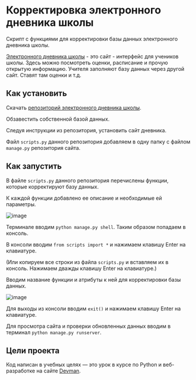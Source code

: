 # Корректировка электронного дневника школы

Скрипт с функциями для корректировки базы данных электронного дневника школы.

[Электронного дневника школы](https://github.com/devmanorg/e-diary/tree/master) - это сайт - интерфейс для учеников школы. Здесь можно посмотреть оценки, расписание и прочую открытую информацию. Учителя заполняют базу данных через другой сайт. Ставят там оценки и т.д.

## Как установить

Скачать [репозиторий электронного дневника школы](https://github.com/devmanorg/e-diary/tree/master).

Обзавестить собственной базой данных.

Следуя инструкции из репозитория, установить сайт дневника.

Файл `scripts.py` данного репозитория добавляем в одну папку с файлом `manage.py` репозитория сайта.

## Как запустить

В файле `scripts.py` данного репозитория перечислены функции, которые корректируют базу данных.

К каждой функции добавлено ее описание и необходимые ей параметры.

![image](https://github.com/user-attachments/assets/bc1e59df-ad23-4ed6-b12f-6c901e2c3391)

Терминале вводим `python manage.py shell`. Таким образом попадаем в консоль.

В консоли вводим `from scripts import *` и нажимаем клавишу Enter на клавиатуре.

(Или копируем все строки из файла `scripts.py` и вставляем их в консоль. Нажимаем дважды клавишу Enter на клавиатуре.)

Вводим название функции и атрибуты к ней для корректировки базы данных.

![image](https://github.com/user-attachments/assets/78b49a07-0074-49a9-acda-27685b9854a3)

Для выходы из консоли вводим `exit()` и нажимаем клавишу Enter на клавиатуре.

Для просмотра сайта и проверки обновленных данных вводим в терминал `python manage.py runserver`.

## Цели проекта

Код написан в учебных целях — это урок в курсе по Python и веб-разработке на сайте [Devman](https://dvmn.org).
